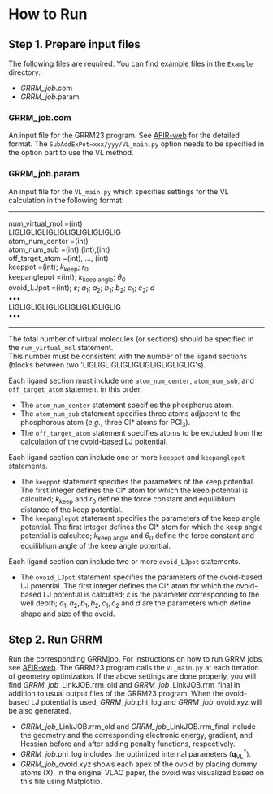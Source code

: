 
# How to Run

## Step 1. Prepare input files
The following files are required. You can find example files in the `Example` directory.  
- _GRRM_job_.com
- _GRRM_job_.param

### GRRM_job.com
An input file for the GRRM23 program. See [AFIR-web](https://afir.sci.hokudai.ac.jp) for the detailed format.
The `SubAddExPot=xxx/yyy/VL_main.py` option needs to be specified in the option part to use the VL method.

### GRRM_job.param
An input file for the `VL_main.py` which specifies settings for the VL calculation in the following format:

----------
num_virtual_mol   =(int)  
LIGLIGLIGLIGLIGLIGLIGLIGLIGLIG  
atom_num_center   =(int)  
atom_num_sub      =(int),(int),(int)  
off_target_atom   =(int), ..., (int)  
keeppot           =(int); $k_\mathrm{keep}$; $r_0$  
keepanglepot      =(int); $k_\mathrm{keep\ angle}$; $\theta_0$  
ovoid_LJpot       =(int); $\varepsilon$; $a_1$; $a_2$; $b_1$; $b_2$; $c_1$; $c_2$; $d$  
•••   
LIGLIGLIGLIGLIGLIGLIGLIGLIGLIG  
•••

----------


The total number of virtual molecules (or sections) should be specified in the `num_virtual_mol` statement.  
This number must be consistent with the number of the ligand sections (blocks between two 'LIGLIGLIGLIGLIGLIGLIGLIGLIGLIG's).  

Each ligand section must include one `atom_num_center`, `atom_num_sub`, and `off_target_atom` statement in this order.  
- The `atom_num_center` statement specifies the phosphorus atom.  
- The `atom_num_sub` statement specifies three atoms adjacent to the phosphorous atom (_e.g._, three Cl* atoms for PCl<sub>3</sub>).  
- The `off_target_atom` statement specifies atoms to be excluded from the calculation of the ovoid-based LJ poitential.
  
Each ligand section can include one or more `keeppot` and `keepanglepot` statements.
- The `keeppot` statement specifies the parameters of the keep potential. The first integer defines the Cl* atom for which the keep potential is calculted; $k_\mathrm{keep}$ and $r_0$ define the force constant and equiliblium distance of the keep potential.
- The `keepanglepot` statement specifies the parameters of the keep angle potential. The first integer defines the Cl* atom for which the keep angle potential is calculted; $k_\mathrm{keep\ angle}$ and $\theta_0$ define the force constant and equiliblium angle of the keep angle potential.

Each ligand section can include two or more `ovoid_LJpot` statements.
- The `ovoid_LJpot` statement specifies the parameters of the ovoid-based LJ potential. The first integer defines the Cl* atom for which the ovoid-based LJ potential is calculted; $\varepsilon$ is the parameter corresponding to the well depth; $a_1, a_2, b_1, b_2, c_1, c_2$ and $d$ are the parameters which define shape and size of the ovoid.

## Step 2. Run GRRM 

Run the corresponding GRRMjob. For instructions on how to run GRRM jobs, see [AFIR-web](https://afir.sci.hokudai.ac.jp). The GRRM23 program calls the `VL_main.py` at each iteration of geometry optimization. If the above settings are done properly, you will find _GRRM_job_\_LinkJOB.rrm_old and _GRRM_job_\_LinkJOB.rrm_final in addition to usual output files of the GRRM23 program. When the ovoid-based LJ potential is used, _GRRM_job_.phi_log and _GRRM_job_\_ovoid.xyz will be also generated.

- _GRRM_job_\_LinkJOB.rrm_old and _GRRM_job_\_LinkJOB.rrm_final include the geometry and the corresponding electronic energy, gradient, and Hessian before and after adding penalty functions, respectively.
- _GRRM_job_.phi_log includes the optimized internal parameters ($\mathbf{q}^*_{\mathrm{VL}}$).
- _GRRM_job_\_ovoid.xyz shows each apex of the ovoid by placing dummy atoms (X). In the original VLAO paper, the ovoid was visualized based on this file using Matplotlib.



